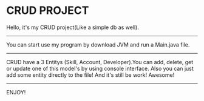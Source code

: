 # CRUD PROJECT
Hello, it's my CRUD project(Like a simple db as well).
____
You can start use my program by download JVM and run a Main.java file.
____
CRUD have a 3 Entitys (Skill, Account, Developer).You can add, delete, get or update one of this model's by using console interface. Also you can just add some entity
directly to the file! And it's still be work! Awesome!
____
ENJOY!
